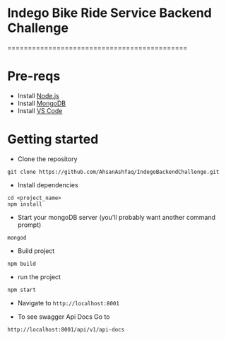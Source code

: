 # Indego Bike Ride Service Backend Challenge
============================================

# Pre-reqs
- Install [Node.js](https://nodejs.org/en/)
- Install [MongoDB](https://docs.mongodb.com/manual/installation/)
- Install [VS Code](https://code.visualstudio.com/)

# Getting started
- Clone the repository
```
git clone https://github.com/AhsanAshfaq/IndegoBackendChallenge.git
```
- Install dependencies
```
cd <project_name>
npm install
```
- Start your mongoDB server (you'll probably want another command prompt)
```
mongod
```
- Build project
```
npm build
```
- run the project
```
npm start
```

- Navigate to `http://localhost:8001`


- To see swagger Api Docs Go to 

```
http://localhost:8001/api/v1/api-docs
```
